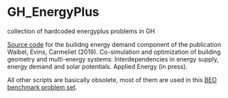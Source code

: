 # GH_EnergyPlus
collection of hardcoded energyplus problems in GH


[Source code](../master/GHEnergyPlus/GHEnergyPlus/GHEPlusRunParametric15_Zurich.cs) for the builidng energy demand component of the publication Waibel, Evins, Carmeliet (2019). Co-simulation and optimization of building geometry and multi-energy systems: Interdependencies in energy supply, energy demand and solar potentials. Applied Energy (in press).

All other scripts are basically obsolete, most of them are used in this [BEO benchmark problem set](https://github.com/christophwaibel/BEOBenchmark).
